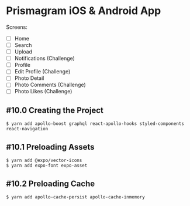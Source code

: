 # Prismagram iOS & Android App

Screens:

- [ ] Home
- [ ] Search
- [ ] Upload
- [ ] Notifications (Challenge)
- [ ] Profile
- [ ] Edit Profile (Challenge)
- [ ] Photo Detail
- [ ] Photo Comments (Challenge)
- [ ] Photo Likes (Challenge)

## #10.0 Creating the Project

```shell
$ yarn add apollo-boost graphql react-apollo-hooks styled-components react-navigation
```

## #10.1 Preloading Assets

```shell
$ yarn add @expo/vector-icons
$ yarn add expo-font expo-asset
```

## #10.2 Preloading Cache

```shell
$ yarn add apollo-cache-persist apollo-cache-inmemory
```
